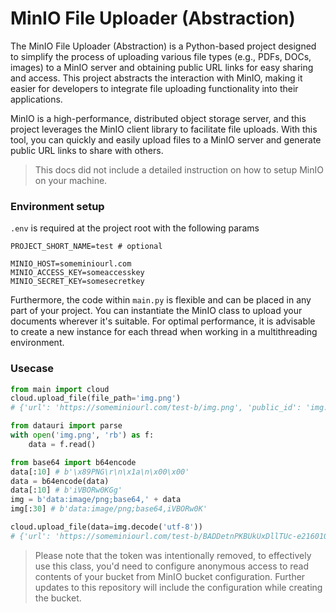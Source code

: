 # MinIO File Uploader (Abstraction)

The MinIO File Uploader (Abstraction) is a Python-based project designed to simplify the process of uploading various file types (e.g., PDFs, DOCs, images) to a MinIO server and obtaining public URL links for easy sharing and access. This project abstracts the interaction with MinIO, making it easier for developers to integrate file uploading functionality into their applications.

MinIO is a high-performance, distributed object storage server, and this project leverages the MinIO client library to facilitate file uploads. With this tool, you can quickly and easily upload files to a MinIO server and generate public URL links to share with others.

> This docs did not include a detailed instruction on how to setup MinIO on your machine.

### Environment setup

`.env` is required at the project root with the following params

```
PROJECT_SHORT_NAME=test # optional

MINIO_HOST=someminiourl.com
MINIO_ACCESS_KEY=someaccesskey
MINIO_SECRET_KEY=somesecretkey
```

Furthermore, the code within `main.py` is flexible and can be placed in any part of your project. You can instantiate the MinIO class to upload your documents wherever it's suitable. For optimal performance, it is advisable to create a new instance for each thread when working in a multithreading environment.

### Usecase

```python
from main import cloud
cloud.upload_file(file_path='img.png')
# {'url': 'https://someminiourl.com/test-b/img.png', 'public_id': 'img.png'}

from datauri import parse
with open('img.png', 'rb') as f:
    data = f.read()

from base64 import b64encode
data[:10] # b'\x89PNG\r\n\x1a\n\x00\x00'
data = b64encode(data)
data[:10] # b'iVBORw0KGg'
img = b'data:image/png;base64,' + data
img[:30] # b'data:image/png;base64,iVBORw0K'

cloud.upload_file(data=img.decode('utf-8'))
# {'url': 'https://someminiourl.com/test-b/BADDetnPKBUkUxDllTUc-e216010e-44d3-4509-b765-74774d4e4542.png', 'public_id': 'BADDetnPKBUkUxDllTUc-e216010e-44d3-4509-b765-74774d4e4542.png'}
```

> Please note that the token was intentionally removed, to effectively use this class, you'd need to configure anonymous access to read contents of your bucket from MinIO bucket configuration. Further updates to this repository will include the configuration while creating the bucket.
